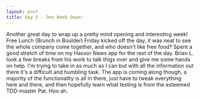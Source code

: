 ```yaml
---
layout: post
title: Day 5 - One Week Down!
---
```


Another great day to wrap up a pretty mind opening and interesting week! Free Lunch
(Brunch in Boulder) Friday kicked off the day, it was neat to see the whole company
come together, and who doesn't like free food? Spent a good stretch of time on my
Haxxor News app for the rest of the day. Brian L. took a few breaks from his work
to talk thigs over and give me some hands on help. I'm trying to take in as much as
I can but with all the information out there it's a difficult and humbling task. The
app is coming along though, a majority of the functionality is all in there, just 
have to tweak everything here and there, and then hopefully learn what testing is from the esteemed TDD-master Pat. Hoo ah.
